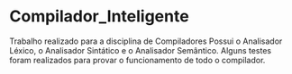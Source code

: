 # Compilador_Inteligente
Trabalho realizado para a disciplina de Compiladores
Possui o Analisador Léxico, o Analisador Sintático e o Analisador Semântico.  Alguns testes foram realizados para provar o funcionamento de todo o compilador.
